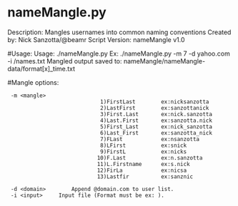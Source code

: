 # nameMangle.py
  Description: Mangles usernames into common naming conventions 
  Created by: Nick Sanzotta/@beamr
  Script Version: nameMangle v1.0

#Usage:
	Usage: ./nameMangle.py <OPTIONS> 
	Ex: ./nameMangle.py -m 7 -d yahoo.com -i /names.txt
	Mangled output saved to: nameMangle/nameMangle-data/format[x]_time.txt 

#Mangle options:

	 -m <mangle>		  
                                 1)FirstLast        ex:nicksanzotta
                                 2)LastFirst        ex:sanzottanick
                                 3)First.Last       ex:nick.sanzotta
                                 4)Last.First       ex:sanzotta.nick
                                 5)First_Last       ex:nick_sanzotta
                                 6)Last_First       ex:sanzotta_nick
                                 7)FLast            ex:nsanzotta
                                 8)LFirst           ex:snick
                                 9)FirstL           ex:nicks
                                10)F.Last           ex:n.sanzotta
                                11)L.Firstname      ex:s.nick
                                12)FirLa            ex:nicsa
                                13)Lastfir          ex:sanznic  
    
	 -d <domain>		Append @domain.com to user list.
	 -i <input>		Input file (Format must be ex: ).

